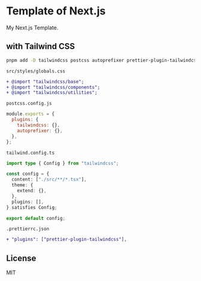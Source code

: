 # Template of Next.js

My Next.js Template.

## with Tailwind CSS

```bash
pnpm add -D tailwindcss postcss autoprefixer prettier-plugin-tailwindcss
```

`src/styles/globals.css`

```diff
+ @import "tailwindcss/base";
+ @import "tailwindcss/components";
+ @import "tailwindcss/utilities";
```

`postcss.config.js`

```js
module.exports = {
  plugins: {
    tailwindcss: {},
    autoprefixer: {},
  },
};
```

`tailwind.config.ts`

```ts
import type { Config } from "tailwindcss";

const config = {
  content: ["./src/**/*.tsx"],
  theme: {
    extend: {},
  },
  plugins: [],
} satisfies Config;

export default config;
```

`.prettierrc.json`

```diff
+ "plugins": ["prettier-plugin-tailwindcss"],
```

## License

MIT

